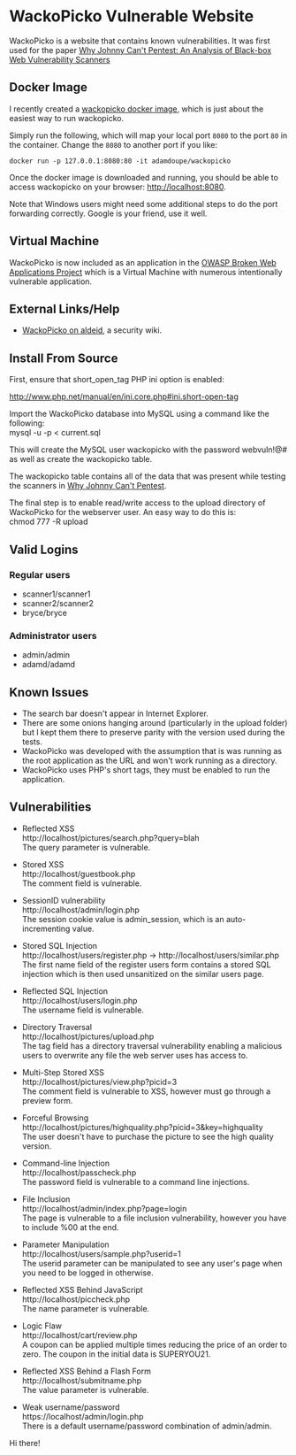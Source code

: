 # WackoPicko Vulnerable Website

WackoPicko is a website that contains known vulnerabilities. It was first used for the paper [Why Johnny Can't Pentest: An Analysis of Black-box Web Vulnerability Scanners](http://adamdoupe.com/publications/black-box-scanners-dimva2010.pdf)

## Docker Image

I recently created a
[wackopicko docker image](https://hub.docker.com/r/adamdoupe/wackopicko/),
which is just about the easiest way to run wackopicko.

Simply run the following, which will map your local port `8080` to the
port `80` in the container. Change the `8080` to another port if you
like:

    docker run -p 127.0.0.1:8080:80 -it adamdoupe/wackopicko

Once the docker image is downloaded and running, you should be able to
access wackopicko on your browser:
[http://localhost:8080](http://localhost:8080).

Note that Windows users might need some additional steps to do the
port forwarding correctly. Google is your friend, use it well.

## Virtual Machine

WackoPicko is now included as an application in the [OWASP Broken Web Applications Project](https://www.owasp.org/index.php/OWASP_Broken_Web_Applications_Project#tab=Main) which is a Virtual Machine with numerous intentionally vulnerable application.

## External Links/Help

- [WackoPicko on aldeid](http://www.aldeid.com/wiki/WackoPicko), a security wiki.

## Install From Source

First, ensure that short_open_tag PHP ini option is enabled:

http://www.php.net/manual/en/ini.core.php#ini.short-open-tag

Import the WackoPicko database into MySQL using a command like the following:  
 mysql -u <user> -p < current.sql

This will create the MySQL user wackopicko with the password webvuln!@# as well as create the wackopicko table.

The wackopicko table contains all of the data that was present while testing the scanners in [Why Johnny Can't Pentest](http://adamdoupe.com/publications/black-box-scanners-dimva2010.pdf).

The final step is to enable read/write access to the upload directory of WackoPicko for the webserver user. An easy way to do this is:  
 chmod 777 -R upload

## Valid Logins

### Regular users

- scanner1/scanner1
- scanner2/scanner2
- bryce/bryce

### Administrator users

- admin/admin
- adamd/adamd

## Known Issues

- The search bar doesn't appear in Internet Explorer.
- There are some onions hanging around (particularly in the upload folder) but I kept them there to preserve parity with the version used during the tests.
- WackoPicko was developed with the assumption that is was running as the root application as the URL and won't work running as a directory.
- WackoPicko uses PHP's short tags, they must be enabled to run the application.

## Vulnerabilities

- Reflected XSS  
  http://localhost/pictures/search.php?query=blah  
  The query parameter is vulnerable.

- Stored XSS  
  http://localhost/guestbook.php  
  The comment field is vulnerable.

- SessionID vulnerability  
  http://localhost/admin/login.php  
  The session cookie value is admin_session, which is an auto-incrementing value.

- Stored SQL Injection  
  http://localhost/users/register.php -> http://localhost/users/similar.php  
  The first name field of the register users form contains a stored SQL injection which is then used unsanitized on the similar users page.

- Reflected SQL Injection  
  http://localhost/users/login.php  
  The username field is vulnerable.

- Directory Traversal  
  http://localhost/pictures/upload.php  
  The tag field has a directory traversal vulnerability enabling a malicious users to overwrite any file the web server uses has access to.

- Multi-Step Stored XSS  
  http://localhost/pictures/view.php?picid=3  
  The comment field is vulnerable to XSS, however must go through a preview form.

- Forceful Browsing  
  http://localhost/pictures/highquality.php?picid=3&key=highquality  
  The user doesn't have to purchase the picture to see the high quality version.

- Command-line Injection  
  http://localhost/passcheck.php  
  The password field is vulnerable to a command line injections.

- File Inclusion  
  http://localhost/admin/index.php?page=login  
  The page is vulnerable to a file inclusion vulnerability, however you have to include %00 at the end.

- Parameter Manipulation  
  http://localhost/users/sample.php?userid=1  
  The userid parameter can be manipulated to see any user's page when you need to be logged in otherwise.

- Reflected XSS Behind JavaScript  
  http://localhost/piccheck.php  
  The name parameter is vulnerable.

- Logic Flaw  
  http://localhost/cart/review.php  
  A coupon can be applied multiple times reducing the price of an order to zero. The coupon in the initial data is SUPERYOU21.

- Reflected XSS Behind a Flash Form  
  http://localhost/submitname.php  
  The value parameter is vulnerable.

- Weak username/password  
  https://localhost/admin/login.php  
  There is a default username/password combination of admin/admin.

Hi there!
